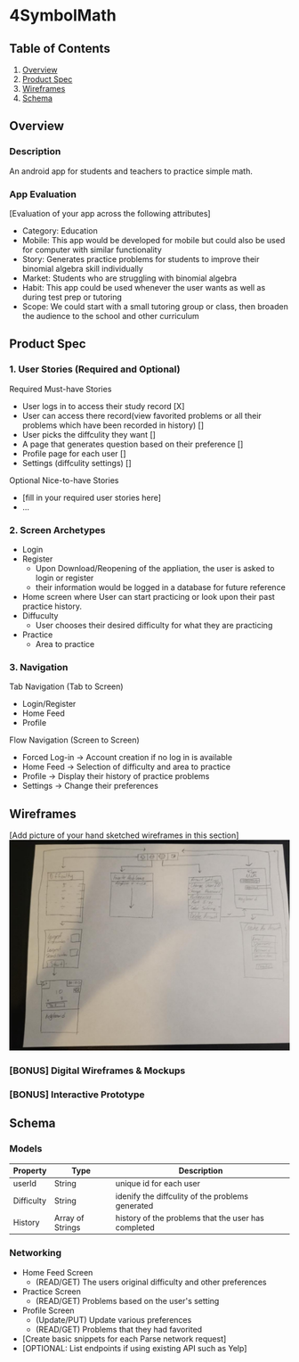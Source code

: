 # 4SymbolMath

## Table of Contents
1. [Overview](#Overview)
1. [Product Spec](#Product-Spec)
1. [Wireframes](#Wireframes)
2. [Schema](#Schema)

## Overview
### Description
An android app for students and teachers to practice simple math.

### App Evaluation
[Evaluation of your app across the following attributes]
- Category: Education
- Mobile: This app would be developed for mobile but could also be used for computer with similar functionality
- Story: Generates practice problems for students to improve their binomial algebra skill individually
- Market: Students who are struggling with binomial algebra 
- Habit: This app could be used whenever the user wants as well as during test prep or tutoring
- Scope: We could start with a small tutoring group or class, then broaden the audience to the school and other curriculum

## Product Spec

### 1. User Stories (Required and Optional)

Required Must-have Stories

* User logs in to access their study record [X]
* User can access there record(view favorited problems or all their problems which have been recorded in history) []
* User picks the diffculity they want []
* A page that generates question based on their preference []
* Profile page for each user []
* Settings (diffculity settings) []

Optional Nice-to-have Stories

* [fill in your required user stories here]
* ...

### 2. Screen Archetypes

* Login
* Register
   * Upon Download/Reopening of the appliation, the user is asked to login or register 
   * their information would be logged in a database for future reference
* Home screen where User can start practicing or look upon their past practice history.
* Diffuculty
   * User chooses their desired difficulty for what they are practicing
* Practice
    * Area to practice

### 3. Navigation

Tab Navigation (Tab to Screen)

* Login/Register
* Home Feed
* Profile

Flow Navigation (Screen to Screen)

* Forced Log-in -> Account creation if no log in is available
* Home Feed -> Selection of difficulty and area to practice
* Profile -> Display their history of practice problems
* Settings -> Change their preferences

## Wireframes
[Add picture of your hand sketched wireframes in this section]
<img src="https://github.com/Codepath-Android-2022-Group-1/Android4SymbolMath/blob/main/wireframe.jpg" width=600>

### [BONUS] Digital Wireframes & Mockups

### [BONUS] Interactive Prototype

## Schema 

### Models

   | Property      | Type     | Description |
   | ------------- | -------- | ------------|
   | userId        | String   | unique id for each user |
   | Difficulty    | String   | idenify the diffculity of the problems generated |
   | History       | Array of Strings | history of the problems that the user has completed |
### Networking
- Home Feed Screen
    - (READ/GET) The users original difficulty and other preferences
- Practice Screen
    - (READ/GET) Problems based on the user's setting
- Profile Screen
    - (Update/PUT) Update various preferences
    - (READ/GET) Problems that they had favorited
- [Create basic snippets for each Parse network request]
- [OPTIONAL: List endpoints if using existing API such as Yelp]
